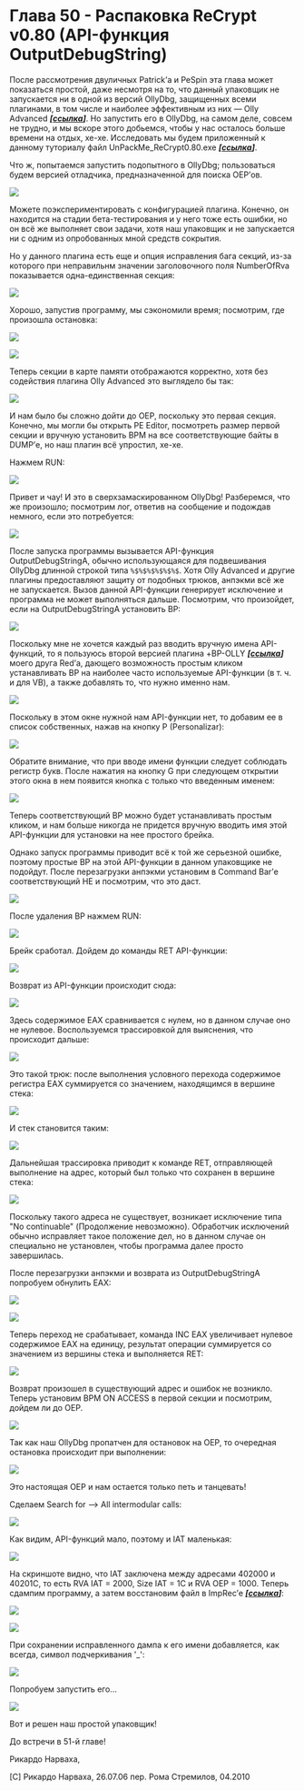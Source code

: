 # Глава 50 - Распаковка ReCrypt v0.80 (API-функция OutputDebugString)

После рассмотрения двуличных Patrick’а и PeSpin эта глава может показаться простой, даже несмотря на то, что данный упаковщик не запускается ни в одной из версий OllyDbg, защищенных всеми плагинами, в том числе и наиболее эффективным из них — Olly Advanced ***\[[ссылка](files/50/OllyAdvanced-1.26-beta10.7z)\]***. Но запустить его в OllyDbg, на самом деле, совсем не трудно, и мы вскоре этого добьемся, чтобы у нас осталось больше времени на отдых, хе-хе. Исследовать мы будем приложенный к данному туториалу файл UnPackMe\_ReCrypt0.80.exe ***\[[ссылка](files/50/ReCrypt_0.80.7z)\]***.

Что ж, попытаемся запустить подопытного в OllyDbg; пользоваться будем версией отладчика, предназначенной для поиска OEP’ов.

![](.gitbook/img/50/1.png)

Можете поэкспериментировать с конфигурацией плагина. Конечно, он находится на стадии бета-тестирования и у него тоже есть ошибки, но он всё же выполняет свои задачи, хотя наш упаковщик и не запускается ни с одним из опробованных мной средств сокрытия.

Но у данного плагина есть еще и опция исправления бага секций, из-за которого при неправильнм значении заголовочного поля NumberOfRva показывается одна-единственная секция:

![](.gitbook/img/50/3.png)

Хорошо, запустив программу, мы сэкономили время; посмотрим, где произошла остановка:

![](.gitbook/img/50/5.png)

![](.gitbook/img/50/7.png)

Теперь секции в карте памяти отображаются корректно, хотя без содействия плагина Olly Advanced это выглядело бы так:

![](.gitbook/img/50/9.png)

И нам было бы сложно дойти до OEP, поскольку это первая секция. Конечно, мы могли бы открыть PE Editor, посмотреть размер первой секции и вручную установить BPM на все соответствующие байты в DUMP’е, но наш плагин всё упростил, хе-хе.

Нажмем RUN:

![](.gitbook/img/50/11.png)

Привет и чау! И это в сверхзамаскированном OllyDbg! Разберемся, что же произошло; посмотрим лог, ответив на сообщение и подождав немного, если это потребуется:

![](.gitbook/img/50/13.png)

После запуска программы вызывается API-функция OutputDebugStringA, обычно использующаяся для подвешивания OllyDbg длинной строкой типа `%$%$%$%$%$%$`. Хотя Olly Advanced и другие плагины предоставляют защиту от подобных трюков, анпэкми всё же не запускается. Вызов данной API-функции генерирует исключение и программа не может выполняться дальше. Посмотрим, что произойдет, если на OutputDebugStringA установить BP:

![](.gitbook/img/50/15.png)

Поскольку мне не хочется каждый раз вводить вручную имена API-функций, то я пользуюсь второй версией плагина +BP-OLLY ***\[[ссылка](files/50/+BP-Olly_v2.0beta4.7z)\]*** моего друга Red’а, дающего возможность простым кликом устанавливать BP на наиболее часто используемые API-функции (в т. ч. и для VB), а также добавлять то, что нужно именно нам.

![](.gitbook/img/50/17.png)

Поскольку в этом окне нужной нам API-функции нет, то добавим ее в список собственных, нажав на кнопку P (Personalizar):

![](.gitbook/img/50/19.png)

Обратите внимание, что при вводе имени функции следует соблюдать регистр букв. После нажатия на кнопку G при следующем открытии этого окна в нем появится кнопка с только что введенным именем:

![](.gitbook/img/50/21.png)

Теперь соответствующий BP можно будет устанавливать простым кликом, и нам больше никогда не придется вручную вводить имя этой API-функции для установки на нее простого брейка.

Однако запуск программы приводит всё к той же серьезной ошибке, поэтому простые BP на этой API-функции в данном упаковщике не подойдут. После перезагрузки анпэкми установим в Command Bar’е соответствующий HE и посмотрим, что это даст.

![](.gitbook/img/50/23.png)

После удаления BP нажмем RUN:

![](.gitbook/img/50/25.png)

Брейк сработал. Дойдем до команды RET API-функции:

![](.gitbook/img/50/27.png)

Возврат из API-функции происходит сюда:

![](.gitbook/img/50/29.png)

Здесь содержимое EAX сравнивается с нулем, но в данном случае оно не нулевое. Воспользуемся трассировкой для выяснения, что происходит дальше:

![](.gitbook/img/50/31.png)

Это такой трюк: после выполнения условного перехода содержимое регистра EAX суммируется со значением, находящимся в вершине стека:

![](.gitbook/img/50/33.png)

И стек становится таким:

![](.gitbook/img/50/35.png)

Дальнейшая трассировка приводит к команде RET, отправляющей выполнение на адрес, который был только что сохранен в вершине стека:

![](.gitbook/img/50/37.png)

Поскольку такого адреса не существует, возникает исключение типа "No continuable" (Продолжение невозможно). Обработчик исключений обычно исправляет такое положение дел, но в данном случае он специально не установлен, чтобы программа далее просто завершилась.

После перезагрузки анпэкми и возврата из OutputDebugStringA попробуем обнулить EAX:

![](.gitbook/img/50/39.png)

![](.gitbook/img/50/41.png)

Теперь переход не срабатывает, команда INC EAX увеличивает нулевое содержимое EAX на единицу, результат операции суммируется со значением из вершины стека и выполняется RET:

![](.gitbook/img/50/43.png)

Возврат произошел в существующий адрес и ошибок не возникло. Теперь установим BPM ON ACCESS в первой секции и посмотрим, дойдем ли до OEP.

![](.gitbook/img/50/45.png)

Так как наш OllyDbg пропатчен для остановок на OEP, то очередная остановка происходит при выполнении:

![](.gitbook/img/50/47.png)

Это настоящая OEP и нам остается только петь и танцевать!

Сделаем Search for –> All intermodular calls:

![](.gitbook/img/50/49.png)

Как видим, API-функций мало, поэтому и IAT маленькая:

![](.gitbook/img/50/51.png)

На скриншоте видно, что IAT заключена между адресами 402000 и 40201C, то есть RVA IAT = 2000, Size IAT = 1C и RVA OEP = 1000. Теперь сдампим программу, а затем восстановим файл в ImpRec’е ***\[[ссылка](files/34/ImportReconstructor16f.7z)\]***:

![](.gitbook/img/50/53.png)

![](.gitbook/img/50/55.png)

При сохранении исправленного дампа к его имени добавляется, как всегда, символ подчеркивания '\_':

![](.gitbook/img/50/57.png)

Попробуем запустить его…

![](.gitbook/img/50/59.png)

Вот и решен наш простой упаковщик!

До встречи в 51-й главе!

Рикардо Нарваха,

\[C\] Рикардо Нарваха, 26.07.06 пер. Рома Стремилов, 04.2010
